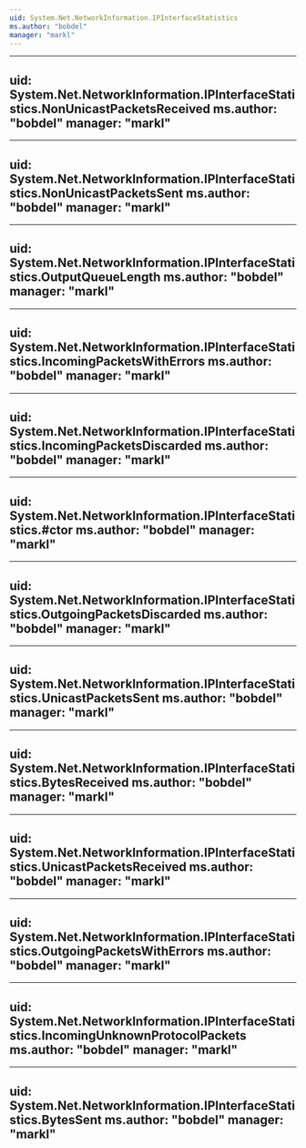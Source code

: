```yaml
---
uid: System.Net.NetworkInformation.IPInterfaceStatistics
ms.author: "bobdel"
manager: "markl"
---
```


---
uid: System.Net.NetworkInformation.IPInterfaceStatistics.NonUnicastPacketsReceived
ms.author: "bobdel"
manager: "markl"
---

---
uid: System.Net.NetworkInformation.IPInterfaceStatistics.NonUnicastPacketsSent
ms.author: "bobdel"
manager: "markl"
---

---
uid: System.Net.NetworkInformation.IPInterfaceStatistics.OutputQueueLength
ms.author: "bobdel"
manager: "markl"
---

---
uid: System.Net.NetworkInformation.IPInterfaceStatistics.IncomingPacketsWithErrors
ms.author: "bobdel"
manager: "markl"
---

---
uid: System.Net.NetworkInformation.IPInterfaceStatistics.IncomingPacketsDiscarded
ms.author: "bobdel"
manager: "markl"
---

---
uid: System.Net.NetworkInformation.IPInterfaceStatistics.#ctor
ms.author: "bobdel"
manager: "markl"
---

---
uid: System.Net.NetworkInformation.IPInterfaceStatistics.OutgoingPacketsDiscarded
ms.author: "bobdel"
manager: "markl"
---

---
uid: System.Net.NetworkInformation.IPInterfaceStatistics.UnicastPacketsSent
ms.author: "bobdel"
manager: "markl"
---

---
uid: System.Net.NetworkInformation.IPInterfaceStatistics.BytesReceived
ms.author: "bobdel"
manager: "markl"
---

---
uid: System.Net.NetworkInformation.IPInterfaceStatistics.UnicastPacketsReceived
ms.author: "bobdel"
manager: "markl"
---

---
uid: System.Net.NetworkInformation.IPInterfaceStatistics.OutgoingPacketsWithErrors
ms.author: "bobdel"
manager: "markl"
---

---
uid: System.Net.NetworkInformation.IPInterfaceStatistics.IncomingUnknownProtocolPackets
ms.author: "bobdel"
manager: "markl"
---

---
uid: System.Net.NetworkInformation.IPInterfaceStatistics.BytesSent
ms.author: "bobdel"
manager: "markl"
---
